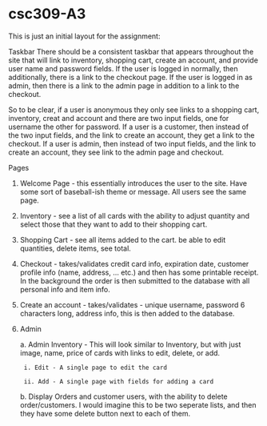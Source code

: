 csc309-A3
=========
This is just an initial layout for the assignment:

Taskbar
There should be a consistent taskbar that appears throughout the site that will link to inventory, shopping cart, create an account, and provide user name and password fields. If the user is logged in normally, then additionally, there is a link to the checkout page. If the user is logged in as admin, then there is a link to the admin page in addition to a link to the checkout.

So to be clear, if a user is anonymous they only see links to a shopping cart, inventory, creat and account and there are two input fields, one for username the other for password. If a user is a customer, then instead of the two input fields, and the link to create an account, they get a link to the checkout. If a user is admin, then instead of two input fields, and the link to create an account, they see link to the admin page and checkout.

Pages

1. Welcome Page - this essentially introduces the user to the site. Have some sort of baseball-ish theme or message. All users see the same page.
2. Inventory - see a list of all cards with the ability to adjust quantity and select those that they want to add to their shopping cart. 
3. Shopping Cart - see all items added to the cart. be able to edit quantities, delete items, see total.
4. Checkout - takes/validates credit card info, expiration date, customer profile info (name, address, ... etc.) and then has some printable receipt. In the background the order is then submitted to the database with all personal info and item info.
5. Create an account - takes/validates - unique username, password 6 characters long, address info, this is then added to the database.
6. Admin

    a. Admin Inventory - This will look similar to Inventory, but with just image, name, price of cards with links to edit, delete, or add.

        i. Edit - A single page to edit the card

        ii. Add - A single page with fields for adding a card

    b. Display Orders and customer users, with the ability to delete order/customers. I would imagine this to be two seperate lists, and then they have some delete button next to each of them.
